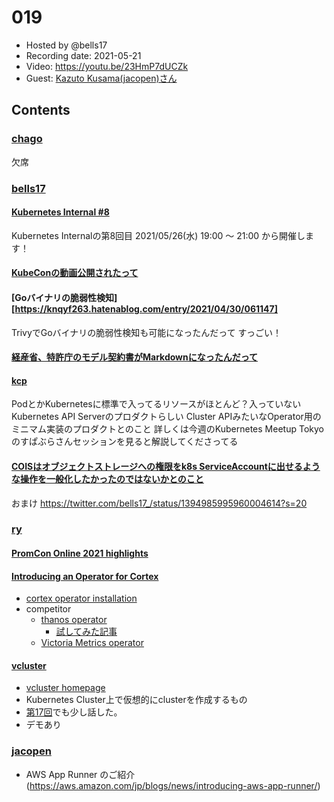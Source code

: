 # 019

- Hosted by @bells17
- Recording date: 2021-05-21
- Video: https://youtu.be/23HmP7dUCZk
- Guest: [Kazuto Kusama(jacopen)さん](https://twitter.com/jacopen)

## Contents

### [chago](https://twitter.com/it__chago)
欠席

### [bells17](https://twitter.com/bells17_)

#### [Kubernetes Internal #8](https://k8sinternal.connpass.com/event/212249/)

Kubernetes Internalの第8回目
2021/05/26(水) 19:00 〜 21:00
から開催します！

#### [KubeConの動画公開されたって](https://twitter.com/superbrothers/status/1393362911528034304?s=21)

#### [Goバイナリの脆弱性検知][https://knqyf263.hatenablog.com/entry/2021/04/30/061147]

TrivyでGoバイナリの脆弱性検知も可能になったんだって
すっごい！

#### [経産省、特許庁のモデル契約書がMarkdownになったんだって](https://twitter.com/taisukef/status/1395625301258870789)

#### [kcp](https://github.com/kcp-dev/kcp)

PodとかKubernetesに標準で入ってるリソースがほとんど？入っていないKubernetes API Serverのプロダクトらしい
Cluster APIみたいなOperator用のミニマム実装のプロダクトとのこと
詳しくは今週のKubernetes Meetup Tokyoのすぱぶらさんセッションを見ると解説してくださってる

#### [COISはオブジェクトストレージへの権限をk8s ServiceAccountに出せるような操作を一般化したかったのではないかとのこと](https://twitter.com/ymmt2005/status/1394987060906373122?s=20)

おまけ
https://twitter.com/bells17_/status/1394985995960004614?s=20

### [ry](https://twitter.com/URyo_0213)

#### [PromCon Online 2021 highlights](https://sysdig.com/blog/promcon-online-2021/)

#### [Introducing an Operator for Cortex](https://opstrace.com/blog/introducing-a-cortex-operator/)
- [cortex operator installation](https://github.com/opstrace/cortex-operator#installation)
- competitor
  - [thanos operator](https://github.com/banzaicloud/thanos-operator)
    - [試してみた記事](https://qiita.com/kentakozuka/items/991c6733ccdfc61aaa36)
  - [Victoria Metrics operator](https://github.com/VictoriaMetrics/operator)

#### [vcluster](https://github.com/loft-sh/vcluster)
- [vcluster homepage](https://www.vcluster.com/)
- Kubernetes Cluster上で仮想的にclusterを作成するもの
- [第17回](https://github.com/kubernetes-internal/kubenews/tree/main/episodes/017)でも少し話した。
- デモあり

### [jacopen](https://twitter.com/jacopen)
- AWS App Runner のご紹介(https://aws.amazon.com/jp/blogs/news/introducing-aws-app-runner/)
